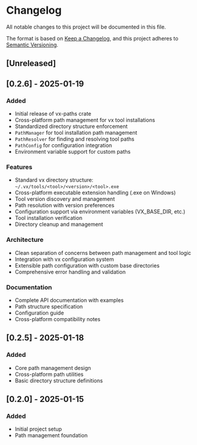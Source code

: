# Changelog

All notable changes to this project will be documented in this file.

The format is based on [Keep a Changelog](https://keepachangelog.com/en/1.0.0/),
and this project adheres to [Semantic Versioning](https://semver.org/spec/v2.0.0.html).

## [Unreleased]

## [0.2.6] - 2025-01-19

### Added
- Initial release of vx-paths crate
- Cross-platform path management for vx tool installations
- Standardized directory structure enforcement
- `PathManager` for tool installation path management
- `PathResolver` for finding and resolving tool paths
- `PathConfig` for configuration integration
- Environment variable support for custom paths

### Features
- Standard vx directory structure: `~/.vx/tools/<tool>/<version>/<tool>.exe`
- Cross-platform executable extension handling (.exe on Windows)
- Tool version discovery and management
- Path resolution with version preferences
- Configuration support via environment variables (VX_BASE_DIR, etc.)
- Tool installation verification
- Directory cleanup and management

### Architecture
- Clean separation of concerns between path management and tool logic
- Integration with vx configuration system
- Extensible path configuration with custom base directories
- Comprehensive error handling and validation

### Documentation
- Complete API documentation with examples
- Path structure specification
- Configuration guide
- Cross-platform compatibility notes

## [0.2.5] - 2025-01-18

### Added
- Core path management design
- Cross-platform path utilities
- Basic directory structure definitions

## [0.2.0] - 2025-01-15

### Added
- Initial project setup
- Path management foundation